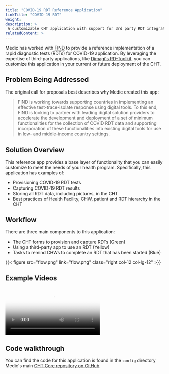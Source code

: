 ```yaml
---
title: "COVID-19 RDT Reference Application"
linkTitle: "COVID-19 RDT"
weight: 
description: >
 A customizable CHT application with support for 3rd party RDT integration   
relatedContent: >
---
```


Medic has worked with [FIND](https://www.finddx.org) to provide a reference implementation of a rapid diagnostic tests (RDTs) for COVID-19 application.  By leveraging the expertise of third-party applications, like [Dimagi's RD-Toolkit](https://github.com/dimagi/rd-toolkit/), you can customize this application in your current or future deployment of the CHT.

## Problem Being Addressed

The original call for proposals best describes why Medic created this app: 

> FIND is working towards supporting countries in implementing an effective test-trace-isolate response using digital tools. To this end, FIND is looking to partner with leading digital solution providers to accelerate the development and deployment of a set of minimum functionalities for the collection of COVID RDT data and supporting incorporation of these functionalities into existing digital tools for use in low- and middle-income country settings.

## Solution Overview

This reference app provides a base layer of functionality that you can easily customize to meet the needs of your health program.  Specifically, this application has examples of:
 * Provisioning COVID-19 RDT tests 
 * Capturing COVID-19 RDT results
 * Storing all RDT data, including pictures, in the CHT
 * Best practices of Health Facility, CHW, patient and RDT hierarchy in the CHT

## Workflow

There are three main components to this application:
 * The CHT forms to provision and capture RDTs (Green)
 * Using a third-party app to use an RDT (Yellow)
 * Tasks to remind CHWs to complete an RDT that has been started (Blue) 

{{< figure src="flow.png" link="flow.png" class="right col-12 col-lg-12" >}}

## Example Videos

<video poster="poster.png">
  <source src="video.mp4" type="video/mp4">
</video>

## Code walkthrough

You can find the code for this application is found in the `config` directory Medic's main [CHT Core repository on GitHub](https://github.com/medic/cht-core/tree/master/config/covid-19).
